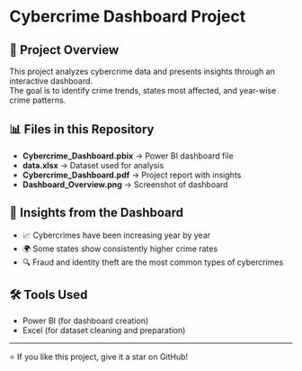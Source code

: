 # Cybercrime Dashboard Project  

## 📌 Project Overview  
This project analyzes cybercrime data and presents insights through an interactive dashboard.  
The goal is to identify crime trends, states most affected, and year-wise crime patterns.  

## 📊 Files in this Repository  
- **Cybercrime_Dashboard.pbix** → Power BI dashboard file  
- **data.xlsx** → Dataset used for analysis  
- **Cybercrime_Dashboard.pdf** → Project report with insights  
- **Dashboard_Overview.png** → Screenshot of dashboard  

## 🚀 Insights from the Dashboard  
- 📈 Cybercrimes have been increasing year by year  
- 🌍 Some states show consistently higher crime rates  
- 🔍 Fraud and identity theft are the most common types of cybercrimes  

## 🛠️ Tools Used  
- Power BI (for dashboard creation)  
- Excel (for dataset cleaning and preparation)  



---
⭐ If you like this project, give it a star on GitHub!
